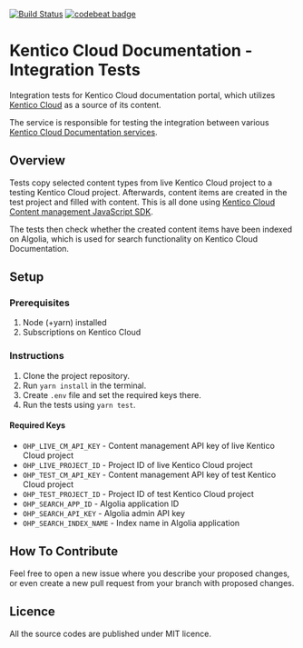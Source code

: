 [![Build Status](https://travis-ci.com/Kentico/kentico-cloud-docs-integration-tests.svg?branch=master)](https://travis-ci.com/Kentico/kentico-cloud-docs-integration-tests)
[![codebeat badge](https://codebeat.co/badges/260d7081-910a-430f-a59b-fc6de2c998c4)](https://codebeat.co/projects/github-com-kentico-kentico-cloud-docs-integration-tests-master)

# Kentico Cloud Documentation - Integration Tests
Integration tests for Kentico Cloud documentation portal, which utilizes [Kentico Cloud](https://app.kenticocloud.com/) as a source of its content.

The service is responsible for testing the integration between various [Kentico Cloud Documentation services](https://github.com/Kentico?utf8=✓&q=kentico-cloud-docs).

## Overview
Tests copy selected content types from live Kentico Cloud project to a testing Kentico Cloud project. Afterwards, content items are created in the test project and filled with content. This is all done using [Kentico Cloud Content management JavaScript SDK](https://github.com/Kentico/kentico-cloud-js/tree/master/packages/content-management).

The tests then check whether the created content items have been indexed on Algolia, which is used for search functionality on Kentico Cloud Documentation.

## Setup

### Prerequisites
1. Node (+yarn) installed
2. Subscriptions on Kentico Cloud

### Instructions
1. Clone the project repository.
2. Run `yarn install` in the terminal.
3. Create `.env` file and set the required keys there.
4. Run the tests using `yarn test`.

#### Required Keys
* `OHP_LIVE_CM_API_KEY` - Content management API key of live Kentico Cloud project
* `OHP_LIVE_PROJECT_ID` - Project ID of live Kentico Cloud project
* `OHP_TEST_CM_API_KEY` - Content management API key of test Kentico Cloud project
* `OHP_TEST_PROJECT_ID` - Project ID of test Kentico Cloud project
* `OHP_SEARCH_APP_ID` - Algolia application ID
* `OHP_SEARCH_API_KEY` - Algolia admin API key
* `OHP_SEARCH_INDEX_NAME` - Index name in Algolia application

## How To Contribute

Feel free to open a new issue where you describe your proposed changes, or even create a new pull request from your branch with proposed changes.

## Licence

All the source codes are published under MIT licence.
